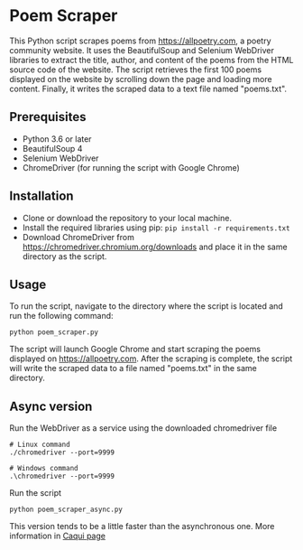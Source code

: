 # Poem Scraper

This Python script scrapes poems from https://allpoetry.com, a poetry community website. It uses the BeautifulSoup and Selenium WebDriver libraries to extract the title, author, and content of the poems from the HTML source code of the website. The script retrieves the first 100 poems displayed on the website by scrolling down the page and loading more content. Finally, it writes the scraped data to a text file named "poems.txt".

## Prerequisites

- Python 3.6 or later
- BeautifulSoup 4
- Selenium WebDriver
- ChromeDriver (for running the script with Google Chrome)

## Installation

- Clone or download the repository to your local machine.
- Install the required libraries using pip: `pip install -r requirements.txt`
- Download ChromeDriver from https://chromedriver.chromium.org/downloads and place it in the same directory as the script.

## Usage

To run the script, navigate to the directory where the script is located and run the following command:

```
python poem_scraper.py
```

The script will launch Google Chrome and start scraping the poems displayed on https://allpoetry.com. After the scraping is complete, the script will write the scraped data to a file named "poems.txt" in the same directory.

## Async version
Run the WebDriver as a service using the downloaded chromedriver file
```
# Linux command
./chromedriver --port=9999

# Windows command
.\chromedriver --port=9999
``` 
Run the script

```
python poem_scraper_async.py
```
This version tends to be a little faster than the asynchronous one.
More information in [Caqui page](https://pypi.org/project/caqui/#description)
